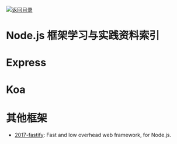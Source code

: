 [![返回目录](https://parg.co/UGo)](https://parg.co/b4z) 

# Node.js 框架学习与实践资料索引


# Express


# Koa


# 其他框架

- [2017-fastify](https://github.com/fastify/fastify): Fast and low overhead web framework, for Node.js.